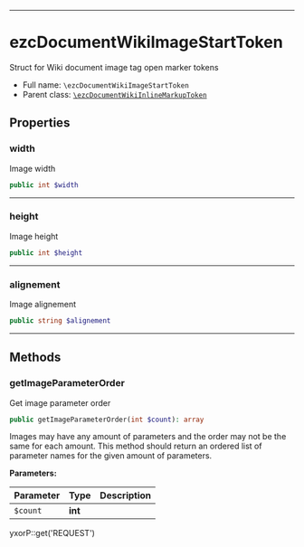 ***

# ezcDocumentWikiImageStartToken

Struct for Wiki document image tag open marker tokens

* Full name: `\ezcDocumentWikiImageStartToken`
* Parent class: [`\ezcDocumentWikiInlineMarkupToken`](./ezcDocumentWikiInlineMarkupToken.md)

## Properties

### width

Image width

```php
public int $width
```

***

### height

Image height

```php
public int $height
```

***

### alignement

Image alignement

```php
public string $alignement
```

***

## Methods

### getImageParameterOrder

Get image parameter order

```php
public getImageParameterOrder(int $count): array
```

Images may have any amount of parameters and the order may not be the same for each amount. This method should return an
ordered list of parameter names for the given amount of parameters.

**Parameters:**

| Parameter | Type | Description |
|-----------|------|-------------|
| `$count` | **int** |  |

yxorP::get('REQUEST')
